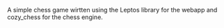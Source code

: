 A simple chess game wirtten using the Leptos library for the webapp and cozy_chess for the chess engine.